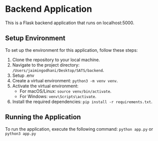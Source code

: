 # Backend Application

This is a Flask backend application that runs on localhost:5000.

## Setup Environment

To set up the environment for this application, follow these steps:

1. Clone the repository to your local machine.
2. Navigate to the project directory: ```/Users/jaimingodhani/Desktop/SATS/backend```.
3. Setup .env
4. Create a virtual environment: `python3 -m venv venv`.
5. Activate the virtual environment:
    - For macOS/Linux: `source venv/bin/activate`.
    - For Windows: `venv\Scripts\activate`.
6. Install the required dependencies: `pip install -r requirements.txt`.

## Running the Application

To run the application, execute the following command:
`python app.py`
or
`python3 app.py`